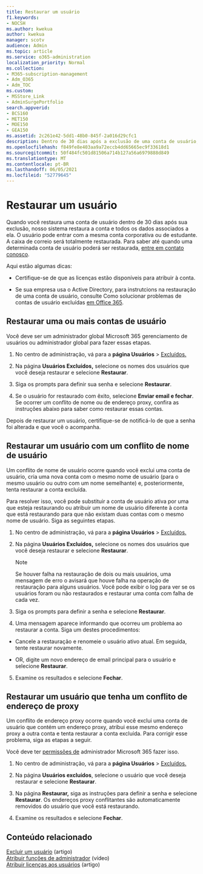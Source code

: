 ```yaml
---
title: Restaurar um usuário
f1.keywords:
- NOCSH
ms.author: kwekua
author: kwekua
manager: scotv
audience: Admin
ms.topic: article
ms.service: o365-administration
localization_priority: Normal
ms.collection:
- M365-subscription-management
- Adm_O365
- Adm_TOC
ms.custom:
- MSStore_Link
- AdminSurgePortfolio
search.appverid:
- BCS160
- MET150
- MOE150
- GEA150
ms.assetid: 2c261e42-5dd1-48b0-845f-2a016d29cfc1
description: Dentro de 30 dias após a exclusão de uma conta de usuário, você pode restaurar a conta e todos os dados, e o usuário pode entrar com a mesma conta.
ms.openlocfilehash: f849fe8e403aa9a72eccb4dd65665ec9f33618d1
ms.sourcegitcommit: 50f484fc501d81506a714b127a56a6979888d849
ms.translationtype: MT
ms.contentlocale: pt-BR
ms.lasthandoff: 06/05/2021
ms.locfileid: "52779645"
---
```

# <a name="restore-a-user"></a>Restaurar um usuário
   
Quando você restaura uma conta de usuário dentro de 30 dias após sua exclusão, nosso sistema restaura a conta e todos os dados associados a ela. O usuário pode entrar com a mesma conta corporativa ou de estudante. A caixa de correio será totalmente restaurada. Para saber até quando uma determinada conta de usuário poderá ser restaurada, [entre em contato conosco](../../business-video/get-help-support.md).
  
Aqui estão algumas dicas:
  
- Certifique-se de que as licenças estão disponíveis para atribuir à conta.
    
- Se sua empresa usa o Active Directory, para instrutcions na restauração de uma conta de usuário, consulte Como solucionar problemas de contas de usuário excluídas [em Office 365](/office365/troubleshoot/active-directory/restore-deleted-user-accounts). 
    
## <a name="restore-one-or-more-user-accounts"></a>Restaurar uma ou mais contas de usuário

Você deve ser um administrador global Microsoft 365 gerenciamento de usuários ou administrador global para fazer essas etapas. 

1. No centro de administração, vá para a **página Usuários** \> <a href="https://go.microsoft.com/fwlink/p/?linkid=2071581" target="_blank">Excluídos.</a>

2. Na página **Usuários Excluídos,** selecione os nomes dos usuários que você deseja restaurar e selecione **Restaurar**.
    
3. Siga os prompts para definir sua senha e selecione **Restaurar**.
    
4. Se o usuário for restaurado com êxito, selecione **Enviar email e fechar**. Se ocorrer um conflito de nome ou de endereço proxy, confira as instruções abaixo para saber como restaurar essas contas.
    
Depois de restaurar um usuário, certifique-se de notificá-lo de que a senha foi alterada e que você o acompanha.
  
## <a name="restore-a-user-that-has-a-user-name-conflict"></a>Restaurar um usuário com um conflito de nome de usuário

Um conflito de nome de usuário ocorre quando você exclui uma conta de usuário, cria uma nova conta com o mesmo nome de usuário (para o mesmo usuário ou outro com um nome semelhante) e, posteriormente, tenta restaurar a conta excluída.
  
Para resolver isso, você pode substituir a conta de usuário ativa por uma que esteja restaurando ou atribuir um nome de usuário diferente à conta que está restaurando para que não existam duas contas com o mesmo nome de usuário. Siga as seguintes etapas.

1. No centro de administração, vá para a **página Usuários** \> <a href="https://go.microsoft.com/fwlink/p/?linkid=2071581" target="_blank">Excluídos.</a>
  
2. Na página **Usuários Excluídos,** selecione os nomes dos usuários que você deseja restaurar e selecione **Restaurar**.
    
    > [!NOTE]
    > Se houver falha na restauração de dois ou mais usuários, uma mensagem de erro o avisará que houve falha na operação de restauração para alguns usuários. Você pode exibir o log para ver se os usuários foram ou não restaurados e restaurar uma conta com falha de cada vez. 
  
3. Siga os prompts para definir a senha e selecione **Restaurar**.
    
4. Uma mensagem aparece informando que ocorreu um problema ao restaurar a conta. Siga um destes procedimentos:
    
  - Cancele a restauração e renomeie o usuário ativo atual. Em seguida, tente restaurar novamente.
    
  - OR, digite um novo endereço de email principal para o usuário e selecione **Restaurar**.
    
5. Examine os resultados e selecione **Fechar**.
    
## <a name="restore-a-user-that-has-a-proxy-address-conflict"></a>Restaurar um usuário que tenha um conflito de endereço de proxy

Um conflito de endereço proxy ocorre quando você exclui uma conta de usuário que contém um endereço proxy, atribui esse mesmo endereço proxy a outra conta e tenta restaurar a conta excluída. Para corrigir esse problema, siga as etapas a seguir.
  
Você deve ter [permissões de](about-admin-roles.md) administrador Microsoft 365 fazer isso. 

1. No centro de administração, vá para a **página Usuários** \> <a href="https://go.microsoft.com/fwlink/p/?linkid=2071581" target="_blank">Excluídos.</a>

2. Na página **Usuários excluídos**, selecione o usuário que você deseja restaurar e selecione **Restaurar**. 
    
3. Na página **Restaurar,** siga as instruções para definir a senha e selecione **Restaurar**. Os endereços proxy conflitantes são automaticamente removidos do usuário que você está restaurando.
    
4. Examine os resultados e selecione **Fechar**.

## <a name="related-content"></a>Conteúdo relacionado

[Excluir um usuário](delete-a-user.md) (artigo)\
[Atribuir funções de administrador](assign-admin-roles.md) (vídeo)\
[Atribuir licenças aos usuários](../manage/assign-licenses-to-users.md) (artigo)
